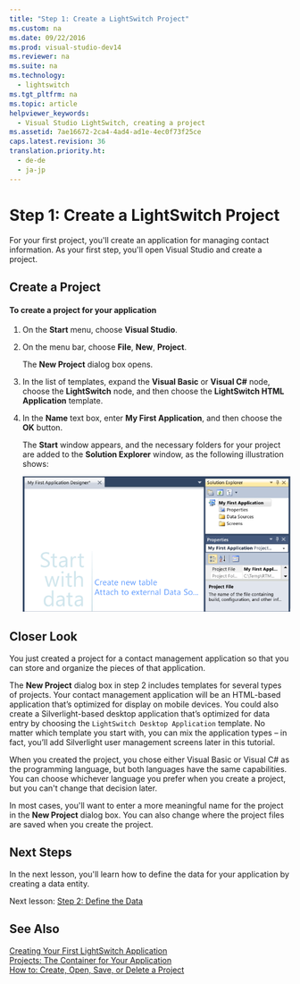 ```yaml
---
title: "Step 1: Create a LightSwitch Project"
ms.custom: na
ms.date: 09/22/2016
ms.prod: visual-studio-dev14
ms.reviewer: na
ms.suite: na
ms.technology: 
  - lightswitch
ms.tgt_pltfrm: na
ms.topic: article
helpviewer_keywords: 
  - Visual Studio LightSwitch, creating a project
ms.assetid: 7ae16672-2ca4-4ad4-ad1e-4ec0f73f25ce
caps.latest.revision: 36
translation.priority.ht: 
  - de-de
  - ja-jp
---
```

# Step 1: Create a LightSwitch Project
For your first project, you'll create an application for managing contact information. As your first step, you'll open Visual Studio and create a project.  
  
## Create a Project  
  
#### To create a project for your application  
  
1.  On the **Start** menu, choose **Visual Studio**.  
  
2.  On the menu bar, choose **File**, **New**, **Project**.  
  
     The **New Project** dialog box opens.  
  
3.  In the list of templates, expand the **Visual Basic** or **Visual C#** node, choose the **LightSwitch** node, and then choose the **LightSwitch HTML Application** template.  
  
4.  In the **Name** text box, enter **My First Application**, and then choose the **OK** button.  
  
     The **Start** window appears, and the necessary folders for your project are added to the **Solution Explorer** window, as the following illustration shows:  
  
     ![My First Application project](../vs140/media/ls_newproj.PNG "LS_NewProj")  
  
## Closer Look  
 You just created a project for a contact management application so that you can store and organize the pieces of that application.  
  
 The **New Project** dialog box in step 2 includes templates for  several types of projects. Your contact management application will be an HTML-based application that’s optimized for display on mobile devices. You could also create a Silverlight-based desktop application that’s optimized for data entry by choosing the `LightSwitch Desktop Application` template. No matter which template you start with, you can mix the application types – in fact, you’ll add Silverlight user management screens later in this tutorial.  
  
 When you created the project, you chose either Visual Basic or Visual C# as the programming language, but both languages have the same capabilities. You can choose whichever language you prefer when you create a project, but you can't change that decision later.  
  
 In most cases, you'll want to enter a more meaningful name for the project in the **New Project** dialog box. You can also change where the project files are saved when you create the project.  
  
## Next Steps  
 In the next lesson, you'll learn how to define the data for your application by creating a data entity.  
  
 Next lesson: [Step 2: Define the Data](../vs140/step-2--define-the-data-in-lightswitch.md)  
  
## See Also  
 [Creating Your First LightSwitch Application](../vs140/creating-your-first-lightswitch-application.md)   
 [Projects: The Container for Your Application](../vs140/projects--the-container-for-your-lightswitch-application.md)   
 [How to: Create, Open, Save, or Delete a Project](../vs140/how-to--create--open--save--or-delete-a-lightswitch-project.md)